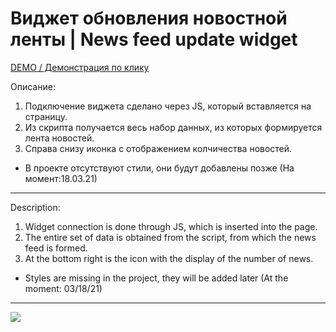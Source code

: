 # Виджет обновления новостной ленты | News feed update widget
[DEMO / Демонстрация по клику](https://potatbut.github.io/updates-widget/dist/ "DEMO")

Описание:

1. Подключение виджета сделано через JS, который вставляется на страницу.
2. Из скрипта получается весь набор данных, из которых формируется лента новостей.
3. Справа снизу иконка с отображением колчичества новостей.

- В проекте отсутствуют стили, они будут добавлены позже (На момент:18.03.21)

------------


Description:
1. Widget connection is done through JS, which is inserted into the page.
2. The entire set of data is obtained from the script, from which the news feed is formed.
3. At the bottom right is the icon with the display of the number of news.

- Styles are missing in the project, they will be added later (At the moment: 03/18/21)

------------


![](https://i.pinimg.com/originals/df/ea/dd/dfeaddf703acf71277dbb1d6d81479b0.gif)
